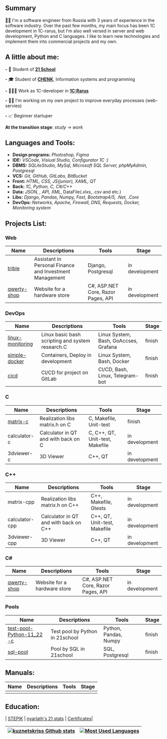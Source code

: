 ## Summary
👋🏻 I'm a software engineer from Russia with 3 years of experience in the software industry. Over the past few months, my main focus has been 1C development in 1C-rarus, but I'm also well versed in server and web development, Python and C languages. I like to learn new technologies and implement them into commercial projects and my own.

## A little about me:

**-** 🌱 Student of [**21 School**](https://21-school.ru/?utm_source=school21&utm_medium=student_kzn&utm_campaign=nyarlath___)

**-** 🎓 Student of [**CHENK**](https://www.chenk.ru/ru/), Information systems and programming

**-** 👩🏼‍💼 Work as 1С-developer in [**1C:Rarus**](https://rarus.ru/)

**-** 🥷🏻 I'm working on my own project to improve everyday processes (web-servies)

**-** 📈 Beginner startuper

**At the transition stage**: *study -> work*

## Languages and Tools:

* **Design programs:** *Photoshop, Figma*
* **IDE:** *VSCode, Visiual Studio, Configurator 1С :)*
* **DBMS:** *SQLiteStudio, MySql, Microsoft SQL Server, phpMyAdmin, Postgresql*
* **VCS:** *Git, GitHub, GitLabs, BitBucket*
* **Front:** *HTML, CSS, JS(junior), XAML, QT*
* **Back:** *1C, Python, C, C#/C++*
* **Data:** *JSON, , API, XML*, DataFile(.xlxs, .csv and etc.)
* **Libs:** *Django, Pandas, Numpy, Fast, Bootstrap4/5, .Net, .Core*
* **DevOps:** *Networks, Apache, Firewall, DNS, Requests, Docker, Monitoring system*

## Projects List:

### Web

| Name                                      | Descriptions                             | Tools          | Stage          |
| ----------------------------------------- | ---------------------------------------- | -------------- | -------------- |
| [trible](https://github.com/kuznetskriss/trible) | Assistant in Personal Finance and Investment Management  | Django, Postgresql | in development |
| [qwerty-shop](https://github.com/kuznetskriss/qwerty-shop)  | Website for a hardware store         | C#, ASP.NET Core, Razor Pages, API  | in development

### DevOps

| Name                                      | Descriptions                             | Tools          | Stage          |
| ----------------------------------------- | ---------------------------------------- | -------------- | -------------- |
| [linux-monitoring](https://github.com/kuznetskriss/linux-monitoring) | Linux basic bash scripting and system research.C | Linux System, Bash, GoAccses, Grafana         | finish |
| [simple-docker](https://github.com/kuznetskriss/simple-docker)                               | Containers, Deploy in development                 | Linux System, Bash, Docker | finish |
| [cicd](https://github.com/kuznetskriss/cicd)                                     | CI/CD for project on GitLab                                         | CI/CD, Bash, Linux, Telegram-bot                          | finish |

### C

| Name                                      | Descriptions                             | Tools          | Stage          |
| ----------------------------------------- | ---------------------------------------- | -------------- | -------------- |
| [matrix-c](https://github.com/kuznetskriss/matrix-c) | Realization libs matrix.h on C        | C, Makefile, Unit-test          | finish
| calculator-c          | Calculator in QT and with back on C | C, C++, QT, Unit-test, Makefile | in development
| 3dviewer-c                     | 3D Viewer                             | C++, QT                         | in development

### C++

| Name                                      | Descriptions                             | Tools          | Stage          |
| ----------------------------------------- | ---------------------------------------- | -------------- | -------------- |
| matrix-cpp | Realization libs matrix.h on C++        | C++, Makefile, Gtests          | in development
| calculator-cpp          | Calculator in QT and with back on C++ | C++, QT, Unit-test, Makefile | in development
| 3dviewer-cpp                     | 3D Viewer                             | C++, QT                         | in development

### C#

| Name                                      | Descriptions                             | Tools          | Stage          |
| ----------------------------------------- | ---------------------------------------- | -------------- | -------------- |
| [qwerty-shop](https://github.com/kuznetskriss/qwerty-shop)  | Website for a hardware store         | C#, ASP.NET Core, Razor Pages, API  | in development

### Pools

| Name                                      | Descriptions                             | Tools          | Stage          |
| ----------------------------------------- | ---------------------------------------- | -------------- | -------------- |
| [test-pool-Python-11_22 -c](https://github.com/kuznetskriss/test-pool-Python-11_22) | Test pool by Python in 21school        | Python, Pandas, Numpy         | finish
| [sql-pool](https://github.com/kuznetskriss/sql-pool) | Pool by SQL in 21school        | SQL, Postgresql          | finish
## Manuals:

| Name                                      | Descriptions                             | Tools          | Stage          |
| ----------------------------------------- | ---------------------------------------- | -------------- | -------------- |
|  | |  |

## Education:

|  [STEPIK](https://stepik.org/users/518716069) | [nyarlath&#39;s 21 stats](https://edu.21-school.ru/profile/nyarlath@student.21-school.ru) | [Certificates](certificates/certificates.md)|

| [![kuznetskriss Github stats](https://github-readme-stats.vercel.app/api?username=kuznetskriss&show_icons=true&theme=radical)](https://github.com/kuznetskriss?tab=repositories) | [![Most Used Languages](https://github-readme-stats.vercel.app/api/top-langs/?username=kuznetskriss&hide_progress=true&show_icons=true&theme=radical)](https://github.com/kuznetskriss/github-readme-stats) |
-------------- | -------------- |
